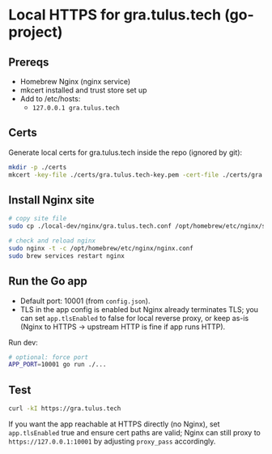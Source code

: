 # Local HTTPS for gra.tulus.tech (go-project)

## Prereqs
- Homebrew Nginx (nginx service)
- mkcert installed and trust store set up
- Add to /etc/hosts:
  - `127.0.0.1 gra.tulus.tech`

## Certs
Generate local certs for gra.tulus.tech inside the repo (ignored by git):

```zsh
mkdir -p ./certs
mkcert -key-file ./certs/gra.tulus.tech-key.pem -cert-file ./certs/gra.tulus.tech-cert.pem gra.tulus.tech localhost 127.0.0.1 ::1
```

## Install Nginx site

```zsh
# copy site file
sudo cp ./local-dev/nginx/gra.tulus.tech.conf /opt/homebrew/etc/nginx/servers/gra.tulus.tech.conf

# check and reload nginx
sudo nginx -t -c /opt/homebrew/etc/nginx/nginx.conf
sudo brew services restart nginx
```

## Run the Go app
- Default port: 10001 (from `config.json`).
- TLS in the app config is enabled but Nginx already terminates TLS; you can set `app.tlsEnabled` to false for local reverse proxy, or keep as-is (Nginx to HTTPS → upstream HTTP is fine if app runs HTTP).

Run dev:
```zsh
# optional: force port
APP_PORT=10001 go run ./...
```

## Test
```zsh
curl -kI https://gra.tulus.tech
```

If you want the app reachable at HTTPS directly (no Nginx), set `app.tlsEnabled` true and ensure cert paths are valid; Nginx can still proxy to `https://127.0.0.1:10001` by adjusting `proxy_pass` accordingly.
